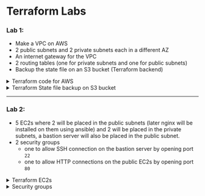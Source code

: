 # Terraform Labs
### Lab 1:
- Make a VPC on AWS 
- 2 public subnets and 2 private subnets each in a different AZ
- An internet gateway for the VPC 
- 2 routing tables (one for private subnets and one for public subnets)
- Backup the state file on an S3 bucket (Terraform backend)

<details><summary>Terraform code for AWS</summary>
<p>

```HCL
/*VPC*/
resource "aws_vpc" "main_vpc" {
  cidr_block       = "10.0.0.0/16"
  tags = {
    Name = "main_vpc"
  }
}

/*
  Public Subnets
*/
resource "aws_subnet" "public_subnet_1" {
  vpc_id     = "${aws_vpc.main_vpc.id}"
  cidr_block = "10.0.0.0/24"
  map_public_ip_on_launch = "true"
  availability_zone = "us-west-2a"

  tags = {
    Name = "public_subnet_1"
  }
}

resource "aws_subnet" "public_subnet_2" {
  vpc_id     = "${aws_vpc.main_vpc.id}"
  cidr_block = "10.0.1.0/24"
  availability_zone = "us-west-2b"
  map_public_ip_on_launch = "true"

  tags = {
    Name = "public_subnet_2"
  }
}

/*
  Private Subnets
*/
resource "aws_subnet" "private_subnet_1" {
  vpc_id     = "${aws_vpc.main_vpc.id}"
  cidr_block = "10.0.2.0/24"
  availability_zone = "us-west-2c"

  tags = {
    Name = "private_subnet_1"
  }
}

resource "aws_subnet" "private_subnet_2" {
  vpc_id     = "${aws_vpc.main_vpc.id}"
  cidr_block = "10.0.3.0/24"
  availability_zone = "us-west-2d"

  tags = {
    Name = "private_subnet_2"
  }
}

/*
  Internet Gateway
*/
resource "aws_internet_gateway" "internet_gateway" {
  vpc_id     = "${aws_vpc.main_vpc.id}"

  tags = {
    Name = "internet_gateway"
  }
}


/*
  Route Tables
*/
resource "aws_route_table" "public_route_table" {
  vpc_id     ="${aws_vpc.main_vpc.id}"

  route {
    cidr_block = "0.0.0.0/0"
    gateway_id = "${aws_internet_gateway.internet_gateway.id}"
  }

  tags = {
    Name = "public_route_table"
  }
}

resource "aws_route_table" "private_route_table" {
  vpc_id     = "${aws_vpc.main_vpc.id}"

  tags = {
    Name = "private_route_table"
  }
}

/*
  Link public subnets with public route tables and private subnets with private route tables
*/

resource "aws_route_table_association" "public_association_1" {
  subnet_id      = "${aws_subnet.public_subnet_1.id}"
  route_table_id = "${aws_route_table.public_route_table.id}"
}

resource "aws_route_table_association" "public_association_2" {
  subnet_id      = "${aws_subnet.public_subnet_2.id}"
  route_table_id = "${aws_route_table.public_route_table.id}"
}

resource "aws_route_table_association" "private_association_1" {
  subnet_id      = "${aws_subnet.private_subnet_1.id}"
  route_table_id = "${aws_route_table.private_route_table.id}"
}

resource "aws_route_table_association" "private_association_2" {
  subnet_id      = "${aws_subnet.private_subnet_2.id}"
  route_table_id = "${aws_route_table.private_route_table.id}"
}
```
</p>
</details>


<details><summary>Terraform State file backup on S3 bucket</summary>
<p>

```HCL
terraform {
  backend "s3" {
    bucket = "theterraformstate"
    key    = "terraform/state_backup/terraform.tfstate"
    region = "us-west-2"
  }
}
```
</p>
</details>

---

### Lab 2:
- 5 EC2s where 2 will be placed in the public subnets (later nginx will be installed on them using ansible) and 2 will be placed in the private subnets, a bastion server will also be placed in the public subnet.
- 2 security groups 
   - one to allow SSH connection on the bastion server by opening port `22`
   - one to allow HTTP connections on the public EC2s by opening port `80`
 <details><summary> Terraform EC2s </summary>
<p>

```HCL
resource "aws_instance" "aws_public_instance_1" {
  ami           = "${var.ami_id}" # us-west-2
  availability_zone = "us-west-2a"
  instance_type = "${var.instance_type}"
  count = "${var.number_of_instances}"
  key_name = "${aws_key_pair.generated_key.id}"
  subnet_id = "${aws_subnet.public_subnet_1.id}"
  vpc_security_group_ids = ["${aws_security_group.allow_http_traffic.id}"]

  tags = {
    Name = "aws_public_instance_1"
  }
}

resource "aws_instance" "aws_public_instance_2" {
  ami           = "${var.ami_id}" # us-west-2
  availability_zone = "us-west-2b"
  instance_type = "${var.instance_type}"
  count = "${var.number_of_instances}"
  key_name = "${aws_key_pair.generated_key.id}"
  subnet_id = "${aws_subnet.public_subnet_2.id}"
  vpc_security_group_ids = ["${aws_security_group.allow_http_traffic.id}"]


  tags = {
    Name = "aws_public_instance_2"
  }
}


resource "aws_instance" "aws_private_instance_1" {
  ami           = "${var.ami_id}" # us-west-2
  availability_zone = "us-west-2c"
  instance_type = "${var.instance_type}"
  count = "${var.number_of_instances}"
  key_name = "${aws_key_pair.generated_key.id}"
  subnet_id = "${aws_subnet.private_subnet_1.id}"

  tags = {
    Name = "aws_private_instance_1"
  }
}

resource "aws_instance" "aws_private_instance_2" {
  ami           = "${var.ami_id}" # us-west-2
  availability_zone = "us-west-2c"
  instance_type = "${var.instance_type}"
  count = "${var.number_of_instances}"
  key_name = "${aws_key_pair.generated_key.id}"
  subnet_id = "${aws_subnet.private_subnet_2.id}"

  tags = {
    Name = "aws_private_instance_2"
  }
}


/*
    Bastion server
*/

resource "aws_instance" "bastion_server" {
  ami           = "${var.ami_id}" # us-west-2
  availability_zone = "us-west-2a"
  instance_type = "${var.instance_type}"
  count = "${var.number_of_instances}"
  key_name = "${aws_key_pair.generated_key.id}"
  subnet_id = "${aws_subnet.public_subnet_1.id}"
  vpc_security_group_ids = ["${aws_security_group.ssh_connection_allow.id}"]


  tags = {
    Name = "bastion_server"
  }
}
```
</p>
</details>



<details><summary>Security groups</summary>
<p>

```HCL

resource "aws_security_group" "allow_http_traffic" {
  name        = "allow_http_traffic"
  description = "Allow HTTP inbound traffic"
  vpc_id      = "${aws_vpc.main_vpc.id}"

  ingress {
    description = "HTTP from VPC"
    from_port   = 80
    to_port     = 80
    protocol    = "tcp"
    cidr_blocks = ["0.0.0.0/0"]
  }

  egress {
    from_port   = 0
    to_port     = 0
    protocol    = "-1"
    cidr_blocks = ["0.0.0.0/0"]
  }

  tags = {
    Name = "allow_http_traffic"
  }
}

resource "aws_security_group" "ssh_connection_allow" {
  name        = "ssh_connection_allow"
  description = "Allow ssh traffic"
  vpc_id      = "${aws_vpc.main_vpc.id}"

  ingress {
    description = "ssh from VPC"
    from_port   = 22
    to_port     = 22
    protocol    = "tcp"
    cidr_blocks = ["0.0.0.0/0"]
  }

  egress {
    from_port   = 0
    to_port     = 0
    protocol    = "-1"
    cidr_blocks = ["0.0.0.0/0"]
  }

  tags = {
    Name = "ssh_connection_allow"
  }
}


```

</p>
</details>
